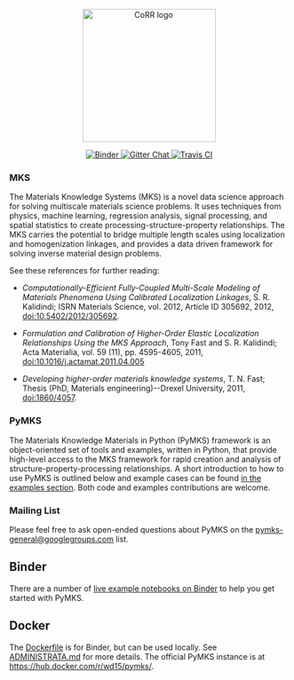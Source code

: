 <p align="center">
    <img src="doc/pymks_logo.ico"
         height="240"
         alt="CoRR logo"
         class="inline">
</p>

<p align="center">
    <a href="http://mybinder.org/repo/materialsinnovation/pymks">
        <img src="http://mybinder.org/badge.svg"
             alt="Binder">
    </a>
    <a href="https://gitter.im/pymks/Lobby">
        <img src="https://img.shields.io/gitter/room/gitterHQ/gitter.svg"
             alt="Gitter Chat">
    </a>
    <a href="https://travis-ci.org/materialsinnovation/pymks">
        <img src="https://travis-ci.org/materialsinnovation/pymks"
             alt="Travis CI">
    </a>
</p>

### MKS

The Materials Knowledge Systems (MKS) is a novel data science approach
for solving multiscale materials science problems. It uses techniques
from physics, machine learning, regression analysis, signal processing,
and spatial statistics to create processing-structure-property
relationships. The MKS carries the potential to bridge multiple
length scales using localization and homogenization linkages, and
provides a data driven framework for solving inverse material design
problems.

See these references for further reading:

 - *Computationally-Efficient Fully-Coupled Multi-Scale Modeling of
   Materials Phenomena Using Calibrated Localization Linkages*,
   S. R. Kalidindi; ISRN Materials Science, vol. 2012, Article ID
   305692, 2012,
   [doi:10.5402/2012/305692](http://dx.doi.org/10.5402/2012/305692).

 - *Formulation and Calibration of Higher-Order Elastic Localization
   Relationships Using the MKS Approach*, Tony Fast and
   S. R. Kalidindi; Acta Materialia, vol. 59 (11), pp. 4595-4605,
   2011,
   [doi:10.1016/j.actamat.2011.04.005](http://dx.doi.org/10.1016/j.actamat.2011.04.005)

 - *Developing higher-order materials knowledge systems*, T. N. Fast;
   Thesis (PhD, Materials engineering)--Drexel University, 2011,
   [doi:1860/4057](http://dx.doi.org/1860/4057).

### PyMKS

The Materials Knowledge Materials in Python (PyMKS) framework is an
object-oriented set of tools and examples, written in Python, that
provide high-level access to the MKS framework for rapid creation and
analysis of structure-property-processing relationships. A short
introduction to how to use PyMKS is outlined below and example cases can
be found [in the examples section](EXAMPLES.html). Both code and
examples contributions are welcome.

### Mailing List

Please feel free to ask open-ended questions about PyMKS on the
<pymks-general@googlegroups.com> list.

## Binder

There are a number of
[live example notebooks on Binder](http://mybinder.org/repo/materialsinnovation/pymks)
to help you get started with PyMKS.

## Docker

The [Dockerfile](Dockerfile) is for Binder, but can be used
locally. See [ADMINISTRATA.md](ADMINISTRATA.md) for more details. The
official PyMKS instance is at https://hub.docker.com/r/wd15/pymks/.
